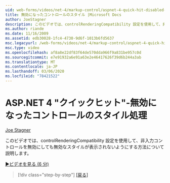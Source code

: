 ```yaml
---
uid: web-forms/videos/net-4/markup-control/aspnet-4-quick-hit-disabled-control-styling
title: 無効になったコントロールのスタイル |Microsoft Docs
author: JoeStagner
description: このビデオでは、controlRenderingCompatibility 設定を使用して、非入力コントロールを無効にしても無効なスタイルが表示されないようにする方法について説明します。
ms.author: riande
ms.date: 11/16/2009
ms.assetid: edb30028-1fc4-4730-9d6f-1013b6fd5637
msc.legacyurl: /web-forms/videos/net-4/markup-control/aspnet-4-quick-hit-disabled-control-styling
msc.type: video
ms.openlocfilehash: af8a8e22df83f64de570dda966f9a831be957c0d
ms.sourcegitcommit: e7e91932a6e91a63e2e46417626f39d6b244a3ab
ms.translationtype: MT
ms.contentlocale: ja-JP
ms.lasthandoff: 03/06/2020
ms.locfileid: "78421522"
---
```

# <a name="aspnet-4-quick-hit---disabled-control-styling"></a>ASP.NET 4 "クイックヒット"-無効になったコントロールのスタイル処理

[Joe Stagner](https://github.com/JoeStagner)

このビデオでは、controlRenderingCompatibility 設定を使用して、非入力コントロールを無効にしても無効なスタイルが表示されないようにする方法について説明します。 

[&#9654;ビデオを見る (6 分)](https://channel9.msdn.com/Blogs/ASP-NET-Site-Videos/aspnet-4-quick-hit-disabled-control-styling)

> [!div class="step-by-step"]
> [[戻る]](aspnet-4-quick-hit-hidden-field-divs.md)
